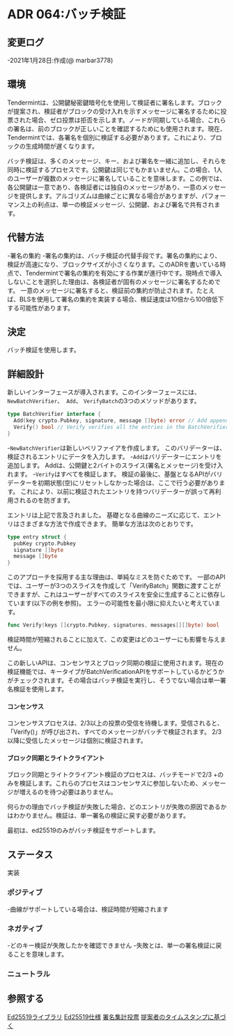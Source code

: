 # ADR 064:バッチ検証

## 変更ログ

-2021年1月28日:作成(@ marbar3778)

## 環境

Tendermintは、公開鍵秘密鍵暗号化を使用して検証者に署名します。ブロックが提案され、検証者がブロックの受け入れを示すメッセージに署名するために投票された場合、ゼロ投票は拒否を示します。ノードが同期している場合、これらの署名は、前のブロックが正しいことを確認するためにも使用されます。現在、Tendermintでは、各署名を個別に検証する必要があります。これにより、ブロックの生成時間が遅くなります。

バッチ検証は、多くのメッセージ、キー、および署名を一緒に追加し、それらを同時に検証するプロセスです。公開鍵は同じでもかまいません。この場合、1人のユーザーが複数のメッセージに署名していることを意味します。この例では、各公開鍵は一意であり、各検証者には独自のメッセージがあり、一意のメッセージを提供します。アルゴリズムは曲線ごとに異なる場合がありますが、パフォーマンス上の利点は、単一の検証メッセージ、公開鍵、および署名で共有されます。

## 代替方法

-署名の集約
  -署名の集約は、バッチ検証の代替手段です。署名の集約により、検証が高速になり、ブロックサイズが小さくなります。このADRを書いている時点で、Tendermintで署名の集約を有効にする作業が進行中です。現時点で導入しないことを選択した理由は、各検証者が固有のメッセージに署名するためです。
  一意のメッセージに署名すると、検証前の集約が防止されます。たとえば、BLSを使用して署名の集約を実装する場合、検証速度は10倍から100倍低下する可能性があります。

## 決定

バッチ検証を使用します。

## 詳細設計

新しいインターフェースが導入されます。このインターフェースには、 `NewBatchVerifier`、` Add`、 `VerifyBatch`の3つのメソッドがあります。

```go
type BatchVerifier interface {
  Add(key crypto.Pubkey, signature, message []byte) error // Add appends an entry into the BatchVerifier.
  Verify() bool // Verify verifies all the entries in the BatchVerifier. If the verification fails it is unknown which entry failed and each entry will need to be verified individually.
}
```

-`NewBatchVerifier`は新しいベリファイアを作成します。 このバリデーターは、検証されるエントリにデータを入力します。
-`Add`はバリデーターにエントリを追加します。 Addは、公開鍵と2バイトのスライス(署名とメッセージ)を受け入れます。
-`Verify`はすべてを検証します。 検証の最後に、基盤となるAPIがバリデーターを初期状態(空)にリセットしなかった場合は、ここで行う必要があります。 これにより、以前に検証されたエントリを持つバリデーターが誤って再利用されるのを防ぎます。

エントリは上記で言及されました。 基礎となる曲線のニーズに応じて、エントリはさまざまな方法で作成できます。 簡単な方法は次のとおりです。

```go
type entry struct {
  pubKey crypto.Pubkey
  signature []byte
  message []byte
}
```

このアプローチを採用する主な理由は、単純なミスを防ぐためです。 一部のAPIでは、ユーザーが3つのスライスを作成して「VerifyBatch」関数に渡すことができますが、これはユーザーがすべてのスライスを安全に生成することに依存しています(以下の例を参照)。 エラーの可能性を最小限に抑えたいと考えています。

```go
func Verify(keys []crypto.Pubkey, signatures, messages[][]byte) bool
```

検証時間が短縮されることに加えて、この変更はどのユーザーにも影響を与えません。

この新しいAPIは、コンセンサスとブロック同期の検証に使用されます。現在の検証機能では、キータイプがBatchVerificationAPIをサポートしているかどうかがチェックされます。その場合はバッチ検証を実行し、そうでない場合は単一署名検証を使用します。

#### コンセンサス

  コンセンサスプロセスは、2/3以上の投票の受信を待機します。受信されると、「Verify()」が呼び出され、すべてのメッセージがバッチで検証されます。 2/3以降に受信したメッセージは個別に検証されます。

#### ブロック同期とライトクライアント

  ブロック同期とライトクライアント検証のプロセスは、バッチモードで2/3 +のみを検証します。これらのプロセスはコンセンサスに参加しないため、メッセージが増えるのを待つ必要はありません。

何らかの理由でバッチ検証が失敗した場合、どのエントリが失敗の原因であるかはわかりません。検証は、単一署名の検証に戻す必要があります。

最初は、ed25519のみがバッチ検証をサポートします。

## ステータス

実装

### ポジティブ

-曲線がサポートしている場合は、検証時間が短縮されます

### ネガティブ

-どのキー検証が失敗したかを確認できません
  -失敗とは、単一の署名検証に戻ることを意味します。

### ニュートラル

## 参照する

[Ed25519ライブラリ](https://github.com/hdevalence/ed25519consensus)
[Ed25519仕様](https://ed25519.cr.yp.to/)
[署名集計投票](https://github.com/tendermint/tendermint/issues/1319)
[提案者のタイムスタンプに基づく](https://github.com/tendermint/tendermint/issues/2840)
